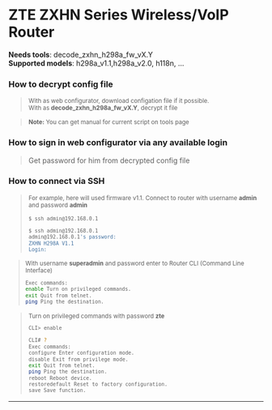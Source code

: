 # ZTE ZXHN Series Wireless/VoIP Router
<b>Needs tools</b>: decode_zxhn_h298a_fw_vX.Y<br>
<b>Supported models</b>: h298a_v1.1,h298a_v2.0, h118n, ...


### How to decrypt config file
><small>With as web configurator, download configation file if it possible.<br>With as <b>decode_zxhn_h298a_fw_vX.Y</b>, decrypt it file

><b>Note:</b> You can get manual for current script on tools page
></small>
  
### How to sign in web configurator via any available login
>Get password for him from decrypted config file

### How to connect via SSH
><small>For example, here will used firmware v1.1.
Connect to router with username <b>admin</b> and password <b>admin</b>
>```bash
>$ ssh admin@192.168.0.1
>```
>```bash
>$ ssh admin@192.168.0.1
>admin@192.168.0.1's password: 
>ZXHN H298A V1.1
>Login:
>```
  
>With username <b>superadmin</b> and password enter to Router CLI (Command Line Interface)
>```bash
>Exec commands:
>enable Turn on privileged commands.
>exit Quit from telnet.
>ping Ping the destination.
>```

>Turn on privileged commands with password <b>zte</b>
>```bash
>CLI> enable
>```
>```bash
>CLI# ?
>Exec commands:
>configure Enter configuration mode.
>disable Exit from privilege mode.
>exit Quit from telnet.
>ping Ping the destination.
>reboot Reboot device.
>restoredefault Reset to factory configuration.
>save Save function.
>```
></small>
----
